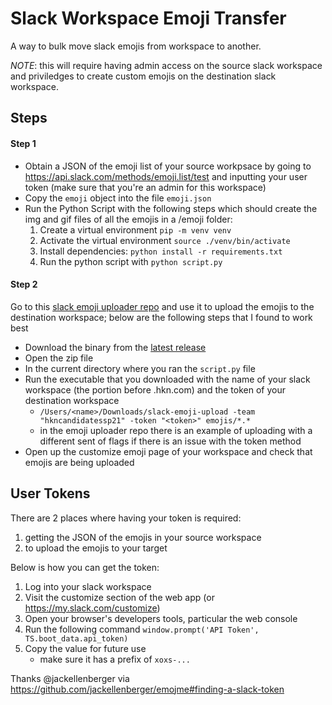 # Slack Workspace Emoji Transfer

A way to bulk move slack emojis from workspace to another.

_NOTE_: this will require having admin access on the source slack workspace and priviledges to create custom emojis on the destination slack workspace.

## Steps

#### Step 1

- Obtain a JSON of the emoji list of your source workpsace by going to https://api.slack.com/methods/emoji.list/test and inputting your user token (make sure that you're an admin for this workspace)
- Copy the `emoji` object into the file `emoji.json`
- Run the Python Script with the following steps which should create the img and gif files of all the emojis in a /emoji folder:
  1. Create a virtual environment `pip -m venv venv`
  2. Activate the virtual environment `source ./venv/bin/activate`
  3. Install dependencies: `python install -r requirements.txt`
  4. Run the python script with `python script.py`

#### Step 2

Go to this [slack emoji uploader repo](https://github.com/sgreben/slack-emoji-upload) and use it to upload the emojis to the destination workspace; below are the following steps that I found to work best

- Download the binary from the [latest release](https://github.com/sgreben/slack-emoji-upload/releases/latest)
- Open the zip file
- In the current directory where you ran the `script.py` file
- Run the executable that you downloaded with the name of your slack workspace (the portion before .hkn.com) and the token of your destination workspace
  - `/Users/<name>/Downloads/slack-emoji-upload -team "hkncandidatessp21" -token "<token>" emojis/*.*`
  - in the emoji uploader repo there is an example of uploading with a different sent of flags if there is an issue with the token method
- Open up the customize emoji page of your workspace and check that emojis are being uploaded

## User Tokens

There are 2 places where having your token is required:

1. getting the JSON of the emojis in your source workspace
2. to upload the emojis to your target

Below is how you can get the token:

1. Log into your slack workspace
2. Visit the customize section of the web app (or https://my.slack.com/customize)
3. Open your browser's developers tools, particular the web console
4. Run the following command `window.prompt('API Token', TS.boot_data.api_token)`
5. Copy the value for future use
   - make sure it has a prefix of `xoxs-...`

Thanks @jackellenberger via https://github.com/jackellenberger/emojme#finding-a-slack-token
